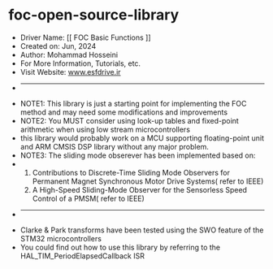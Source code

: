 # foc-open-source-library

 * Driver Name: [[ FOC Basic Functions ]]
 * Created on: Jun, 2024
 * Author:     Mohammad Hosseini
 * For More Information, Tutorials, etc.
 * Visit Website: www.esfdrive.ir
 * -------------------------------------------
 *  NOTE1: This library is just a starting point for implementing the FOC method and may need some modifications and improvements
 *  NOTE2: You MUST consider using look-up tables and fixed-point arithmetic when using low stream microcontrollers
 *  this library would probably work on a MCU supporting floating-point unit and ARM CMSIS DSP library without any major problem.
 *  NOTE3: The sliding mode obserever has been implemented based on:
 *  1. Contributions to Discrete-Time Sliding Mode Observers for Permanent Magnet Synchronous Motor Drive Systems( refer to IEEE)
    2. A High-Speed Sliding-Mode Observer for the Sensorless Speed Control of a PMSM( refer to IEEE)
  * -------------------------------------------
 * Clarke & Park transforms have been tested using the SWO feature of the STM32 microcontrollers
 * You could find out how to use this library by referring to the HAL_TIM_PeriodElapsedCallback ISR
